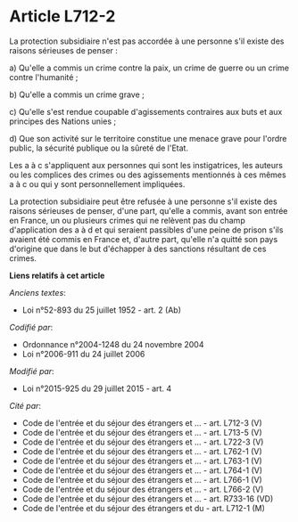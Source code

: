 # Article L712-2

La protection subsidiaire n'est pas accordée à une personne s'il existe des raisons sérieuses de penser :

a) Qu'elle a commis un crime contre la paix, un crime de guerre ou un crime contre l'humanité ;

b) Qu'elle a commis un crime grave ;

c) Qu'elle s'est rendue coupable d'agissements contraires aux buts et aux principes des Nations unies ;

d) Que son activité sur le territoire constitue une menace grave pour l'ordre public, la sécurité publique ou la sûreté de
l'Etat.

Les a à c s'appliquent aux personnes qui sont les instigatrices, les auteurs ou les complices des crimes ou des agissements
mentionnés à ces mêmes a à c ou qui y sont personnellement impliquées.

La protection subsidiaire peut être refusée à une personne s'il existe des raisons sérieuses de penser, d'une part, qu'elle a
commis, avant son entrée en France, un ou plusieurs crimes qui ne relèvent pas du champ d'application des a à d et qui
seraient passibles d'une peine de prison s'ils avaient été commis en France et, d'autre part, qu'elle n'a quitté son pays
d'origine que dans le but d'échapper à des sanctions résultant de ces crimes.

**Liens relatifs à cet article**

_Anciens textes_:

  - Loi n°52-893 du 25 juillet 1952 - art. 2 (Ab)

_Codifié par_:

  - Ordonnance n°2004-1248 du 24 novembre 2004
  - Loi n°2006-911 du 24 juillet 2006

_Modifié par_:

  - Loi n°2015-925 du 29 juillet 2015 - art. 4

_Cité par_:

  - Code de l'entrée et du séjour des étrangers et ... - art. L712-3 (V)
  - Code de l'entrée et du séjour des étrangers et ... - art. L713-5 (V)
  - Code de l'entrée et du séjour des étrangers et ... - art. L722-3 (V)
  - Code de l'entrée et du séjour des étrangers et ... - art. L762-1 (V)
  - Code de l'entrée et du séjour des étrangers et ... - art. L763-1 (V)
  - Code de l'entrée et du séjour des étrangers et ... - art. L764-1 (V)
  - Code de l'entrée et du séjour des étrangers et ... - art. L766-1 (V)
  - Code de l'entrée et du séjour des étrangers et ... - art. L766-2 (V)
  - Code de l'entrée et du séjour des étrangers et ... - art. R733-16 (VD)
  - Code de l'entrée et du séjour des étrangers et du  - art. L712-1 (M)
